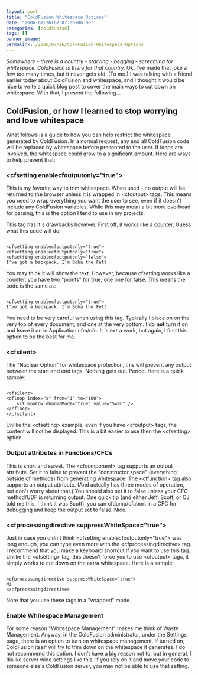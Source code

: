 ```yaml
---
layout: post
title: "ColdFusion Whitespace Options"
date: "2006-07-26T07:07:00+06:00"
categories: [coldfusion]
tags: []
banner_image: 
permalink: /2006/07/26/ColdFusion-Whitespace-Options
---
```


<i>Somewhere - there is a country - starving - begging - screaming for whitespace. ColdFusion is there for that country.</i> Ok, I've made that joke a few too many times, but it never gets old. (To me.) I was talking with a friend earlier today about ColdFusion and whitespace, and I thought it would be nice to write a quick blog post to cover the main ways to cut down on whitespace. With that, I present the following...
<!--more-->
<h2>ColdFusion, or how I learned to stop worrying and love whitespace</h2>

What follows is a guide to how you can help restrict the whitespace generated by ColdFusion. In a normal request, any and all ColdFusion code will be replaced by whitespace before presented to the user. If loops are involved, the whitespace could grow to a significant amount. Here are ways to help prevent that:

<h3>&lt;cfsetting enablecfoutputonly="true"&gt;</h3>

This is my favorite way to trim whitespace. When used - no output will be returned to the browser unless it is wrapped in &lt;cfoutput&gt; tags. This means you need to wrap everything you want the user to see, even if it doesn't include any ColdFusion variables. While this may mean a bit more overhead for parsing, this is the option I tend to use in my projects. 

This tag has it's drawbacks however. First off, it works like a counter. Guess what this code will do:

<code>
&lt;cfsetting enablecfoutputonly="true"&gt;
&lt;cfsetting enablecfoutputonly="true"&gt;
&lt;cfsetting enablecfoutputonly="false"&gt;
I've got a backpack. I'm Boba the Fett
</code>

You may think it will show the text. However, because cfsetting works like a counter, you have two "points" for true, one one for false. This means the code is the same as:

<code>
&lt;cfsetting enablecfoutputonly="true"&gt;
I've got a backpack. I'm Boba the Fett
</code>

You need to be very careful when using this tag. Typically I place on on the very top of every document, and one at the very bottom. I do <b>not</b> turn it on and leave it on in Application.cfm/cfc. It is extra work, but again, I find this option to be the best for me. 

<h3>&lt;cfsilent&gt;</h3>

The "Nuclear Option" for whitespace protection, this will prevent any output between the start and end tags. Nothing gets out. Period. Here is a quick sample:

<code>
&lt;cfsilent&gt;
&lt;cfloop index="x" from="1" to="100"&gt;
	&lt;cf_mooCow dharmaMode="true" value="Swan" /&gt;
&lt;/cfloop&gt;
&lt;/cfsilent&gt;
</code>

Unlike the &lt;cfsetting&gt; example, even if you have &lt;cfoutput&gt; tags, the content will not be displayed. This is a bit easier to use then the  &lt;cfsetting&gt; option. 

<h3>Output attributes in Functions/CFCs</h3>

This is short and sweet. The &lt;cfcomponent&gt; tag supports an output attribute. Set it to false to prevent the "constructor space" (everything outside of methods) from generating whitespace. The &lt;cffunction&gt; tag also supports an output attribute. (And actually has three modes of operation, but don't worry about that.) You should also set it to false unless your CFC method/UDF is returning output. One quick tip (and either Jeff, Scott, or CJ told me this, I think it was Scott), you can cfdump/cfabort in a CFC for debugging and keep the output set to false. Nice. 

<h3>&lt;cfprocessingdirective suppressWhiteSpace="true"&gt;</h3>

Just in case you didn't think &lt;cfsetting enablecfoutputonly="true"&gt; was long enough, you can type even more with the &lt;cfprocessingdirective&gt; tag. I recommend that you make a keyboard shortcut if you want to use this tag. Unlike the &lt;cfsetting&gt; tag, this doesn't force you to use &lt;cfoutput&gt; tags, it simply works to cut down on the extra whitespace. Here is a sample:

<code>
&lt;cfprocessingdirective suppressWhiteSpace="true"&gt;
Hi
&lt;/cfprocessingdirective&gt;
</code>

Note that you use these tags in a "wrapped" mode. 

<h3>Enable Whitespace Management</h3>

For some reason "Whitespace Management" makes me think of Waste Management. Anyway, in the ColdFusion administrator, under the Settings page, there is an option to turn on whitespace management. If turned on, ColdFusion itself will try to trim down on the whitespace it generates. I do not recommend this option. I don't have a big reason not to, but in general,  I dislike server wide settings like this. If you rely on it and move your code to someone else's ColdFusion server, you may not be able to use that setting.